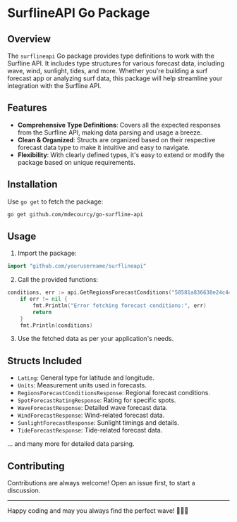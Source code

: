 # SurflineAPI Go Package

## Overview

The `surflineapi` Go package provides type definitions to work with the Surfline API. It includes type structures for various forecast data, including wave, wind, sunlight, tides, and more. Whether you're building a surf forecast app or analyzing surf data, this package will help streamline your integration with the Surfline API.

## Features

- **Comprehensive Type Definitions**: Covers all the expected responses from the Surfline API, making data parsing and usage a breeze.
- **Clean & Organized**: Structs are organized based on their respective forecast data type to make it intuitive and easy to navigate.
- **Flexibility**: With clearly defined types, it's easy to extend or modify the package based on unique requirements.

## Installation

Use `go get` to fetch the package:

```bash
go get github.com/mdecourcy/go-surfline-api
```

## Usage

1. Import the package:

```go
import "github.com/yourusername/surflineapi"
```

2. Call the provided functions:
```go
conditions, err := api.GetRegionsForecastConditions("58581a836630e24c4487900d", 5)
	if err != nil {
		fmt.Println("Error fetching forecast conditions:", err)
		return
	}
	fmt.Println(conditions)
```

3. Use the fetched data as per your application's needs.

## Structs Included

- `LatLng`: General type for latitude and longitude.
- `Units`: Measurement units used in forecasts.
- `RegionsForecastConditionsResponse`: Regional forecast conditions.
- `SpotForecastRatingResponse`: Rating for specific spots.
- `WaveForecastResponse`: Detailed wave forecast data.
- `WindForecastResponse`: Wind-related forecast data.
- `SunlightForecastResponse`: Sunlight timings and details.
- `TideForecastResponse`: Tide-related forecast data.

... and many more for detailed data parsing.

## Contributing

Contributions are always welcome! Open an issue first, to start a discussion.

---

Happy coding and may you always find the perfect wave! 🌊🏄‍♂️
